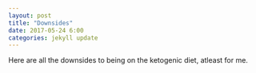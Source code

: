 ```yaml
---
layout: post
title: "Downsides"
date: 2017-05-24 6:00
categories: jekyll update
---
```

Here are all the downsides to being on the ketogenic diet, atleast for me.
